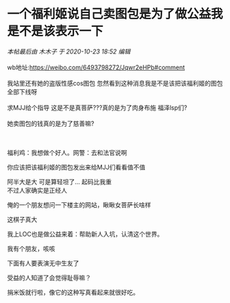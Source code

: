 # 一个福利姬说自己卖图包是为了做公益我是不是该表示一下


<i class="pstatus"> 本帖最后由 木木子 于 2020-10-23 18:52 编辑 </i><br />
<br />
wb地址:https://weibo.com/6493798272/Jqwr2eHPb#comment<br />
<br />
我站里还有她的盗版性感cos图包 忽然看到这种消息我是不是该把该福利姬的图包全部下线呀 <br />
<br />
求MJJ给个指导 这是不是真菩萨???真的是为了肉身布施 福泽lsp们?<br />
<br />
她卖图包的钱真的是为了慈善嘛?<br />
<br />
<br />
<img id="aimg_YeCQV" onclick="zoom(this, this.src, 0, 0, 0)" class="zoom" src="https://imgurl.mxdreamx.com/2020/10/23/TOIMG3f9d81023064716N.png" onmouseover="img_onmouseoverfunc(this)" onload="thumbImg(this)" border="0" alt="" />

福利鸡：我想做个好人。网警：去和法官说啊

你应该把该福利姬的图包发出来给MJJ们看看值不值

阿半大是大 可是算轻坦了... 起码比我重<br />
不过人家确实是正经人<img id="aimg_YvEmU" onclick="zoom(this, this.src, 0, 0, 0)" class="zoom" src="https://cdn.jsdelivr.net/gh/hishis/forum-master/public/images/patch.gif" onmouseover="img_onmouseoverfunc(this)" onload="thumbImg(this)" border="0" alt="" />

俺的一个朋友想问一下楼主的网站，瞅瞅女菩萨长啥样<img src="static/image/smiley/default/lol.gif" smilieid="12" border="0" alt="" />

这棋子真大<br />
<img id="aimg_WiH1y" onclick="zoom(this, this.src, 0, 0, 0)" class="zoom" src="https://wx2.sinaimg.cn/mw690/0075tjzOly1gjz4r9wk9yj33282ao4qq.jpg" onmouseover="img_onmouseoverfunc(this)" onload="thumbImg(this)" border="0" alt="" />

我上LOC也是做公益来着：帮助新人入坑，认清这个世界。

我有个朋友，咳咳

下面有人要表演无中生友了<img id="aimg_eXHpi" onclick="zoom(this, this.src, 0, 0, 0)" class="zoom" src="https://cdn.jsdelivr.net/gh/hishis/forum-master/public/images/patch.gif" onmouseover="img_onmouseoverfunc(this)" onload="thumbImg(this)" border="0" alt="" />

受益的人知道了会觉得耻辱嘛？

<img id="aimg_LKhD4" onclick="zoom(this, this.src, 0, 0, 0)" class="zoom" src="https://www.cosjun.cn/wp-content/uploads/2020/06/1591628852-19da203eac0c85a.jpg" onmouseover="img_onmouseoverfunc(this)" onload="thumbImg(this)" border="0" alt="" /><br />
捐米饭就行啦，像它的这种写真看起来就很好吃。
